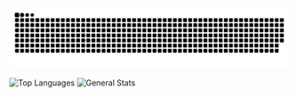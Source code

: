 <picture>
  <source media="(prefers-color-scheme: dark)" srcset="dist/github-snake-dark.svg" />
  <source media="(prefers-color-scheme: light)" srcset="dist/github-snake.svg" />
  <img alt="github-snake" src="dist/github-snake.svg" />
</picture>

![Top Languages](https://github-readme-stats.vercel.app/api/top-langs?username=sdfgsdfgd&layout=compact&theme=gruvbox&show_icons) 
![General Stats](https://github-readme-stats.vercel.app/api?username=sdfgsdfgd&show_icons=true&theme=gruvbox)


<!--
 
- 🔭 I’m currently working on ...
- 🌱 I’m currently learning ...
- 👯 I’m looking to collaborate on ...
- 🤔 I’m looking for help with ...
- 💬 Ask me about ...
- 📫 How to reach me: ...
- 😄 Pronouns: ...
- ⚡ Fun fact: ...
-->
